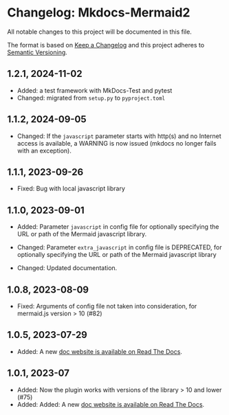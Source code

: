 # Changelog: Mkdocs-Mermaid2

All notable changes to this project will be documented in this file.

The format is based on [Keep a Changelog](https://keepachangelog.com/en/1.0.0/) and this project adheres to [Semantic Versioning](https://semver.org/spec/v2.0.0.html).

## 1.2.1, 2024-11-02

* Added: a test framework with MkDocs-Test and pytest
* Changed: migrated from `setup.py` to `pyproject.toml`

## 1.1.2, 2024-09-05

* Changed: If the `javascript` parameter starts with http(s) and no Internet
access is available, a WARNING is now issued
(mkdocs no longer fails with an exception).

## 1.1.1, 2023-09-26

* Fixed: Bug with local javascript library 

## 1.1.0, 2023-09-01

* Added: Parameter `javascript` in config file for optionally specifying the
    URL or path of the Mermaid javascript library.

* Changed: Parameter `extra_javascript` in config file is DEPRECATED,
    for optionally specifying the URL or path of the Mermaid javascript library

* Changed: Updated documentation.

## 1.0.8, 2023-08-09

* Fixed: Arguments of config file not taken into consideration,
    for mermaid.js version > 10 (#82)

## 1.0.5, 2023-07-29

* Added: A new [doc website is available on Read The Docs](https://mkdocs-mermaid2.readthedocs.io/en/latest/).

## 1.0.1, 2023-07

* Added: Now the plugin works with versions of the library > 10 and lower (#75)
* Added: Added: A new [doc website is available on Read The Docs](https://mkdocs-mermaid2.readthedocs.io/en/latest/).
